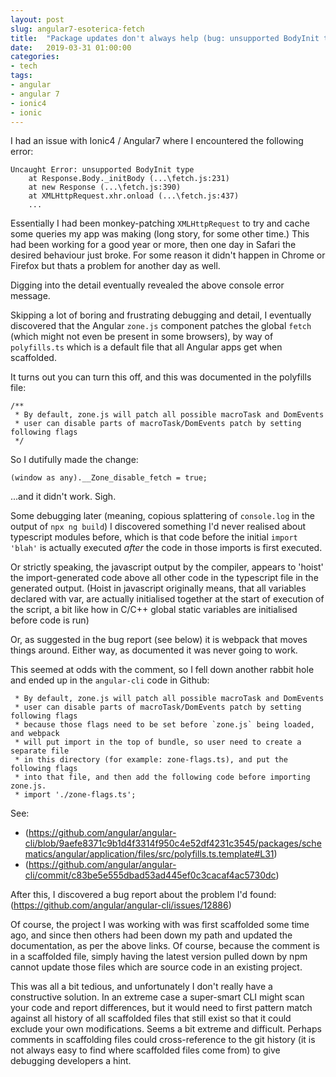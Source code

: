```yaml
---
layout: post
slug: angular7-esoterica-fetch
title:  "Package updates don't always help (bug: unsupported BodyInit type)"
date:   2019-03-31 01:00:00
categories:
- tech
tags:
- angular
- angular 7
- ionic4
- ionic
---
```



I had an issue with Ionic4 / Angular7 where I encountered the following error:

```
Uncaught Error: unsupported BodyInit type
    at Response.Body._initBody (...\fetch.js:231)
    at new Response (...\fetch.js:390)
    at XMLHttpRequest.xhr.onload (...\fetch.js:437)
    ...
```

Essentially I had been monkey-patching `XMLHttpRequest` to try and cache some queries my app was making (long story, for some other time.)   This had been working for a good year or more, then one day in Safari the desired behaviour just broke. For some reason it didn't happen in Chrome or Firefox but thats a problem for another day as well.

Digging into the detail eventually revealed the above console error message.

Skipping a lot of boring and frustrating debugging and detail, I eventually discovered that the Angular `zone.js` component patches the global `fetch` (which might not even be present in some browsers), by way of `polyfills.ts` which is a default file that all Angular apps get when scaffolded.

It turns out you can turn this off, and this was documented in the polyfills file:

```
/**
 * By default, zone.js will patch all possible macroTask and DomEvents
 * user can disable parts of macroTask/DomEvents patch by setting following flags
 */
```

So I dutifully made the change:
```
(window as any).__Zone_disable_fetch = true;
```

...and it didn't work. Sigh.

Some debugging later (meaning, copious splattering of `console.log` in the output of `npx ng build`) I discovered something I'd never realised about typescript modules before, which is that code before the initial `import 'blah'` is actually executed _after_ the code in those imports is first executed.

Or strictly speaking, the javascript output by the compiler, appears to 'hoist' the import-generated code above all other code in the typescript file in the generated output. (Hoist in javascript originally means, that all variables declared with var, are actually initialised together at the start of execution of the script, a bit like how in C/C++ global static variables are initialised before code is run)

Or, as suggested in the bug report (see below) it is webpack that moves things around. Either way, as documented it was never going to work.

This seemed at odds with the comment, so I fell down another rabbit hole and ended up in the `angular-cli` code in Github:
```
 * By default, zone.js will patch all possible macroTask and DomEvents
 * user can disable parts of macroTask/DomEvents patch by setting following flags
 * because those flags need to be set before `zone.js` being loaded, and webpack
 * will put import in the top of bundle, so user need to create a separate file
 * in this directory (for example: zone-flags.ts), and put the following flags
 * into that file, and then add the following code before importing zone.js.
 * import './zone-flags.ts';
```

See:
- (https://github.com/angular/angular-cli/blob/9aefe8371c9b1d4f3314f950c4e52df4231c3545/packages/schematics/angular/application/files/src/polyfills.ts.template#L31)
- (https://github.com/angular/angular-cli/commit/c83be5e555dbad53ad445ef0c3cacaf4ac5730dc)

After this, I discovered a bug report about the problem I'd found: (https://github.com/angular/angular-cli/issues/12886)

Of course, the project I was working with was first scaffolded some time ago, and since then others had been down my path and updated the documentation, as per the above links. Of course, because the comment is in a scaffolded file, simply having the latest version pulled down by npm cannot update those files which are source code in an existing project.

This was all a bit tedious, and unfortunately I don't really have a constructive solution. In an extreme case a super-smart CLI might scan your code and report differences, but it would need to first pattern match against all history of all scaffolded files that still exist so that it could exclude your own modifications. Seems a bit extreme and difficult.
Perhaps comments in scaffolding files could cross-reference to the git history (it is not always easy to find where scaffolded files come from) to give debugging developers a hint.
